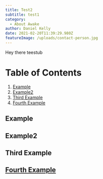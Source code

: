 ```yaml
---
title: Test2
subtitle: test1
category:
  - About Awake
author: Daniel Kelly
date: 2021-02-20T11:39:29.980Z
featureImage: /uploads/contact-person.jpg
---
```

Hey there teestub

# Table of Contents
1. [Example](#example)
2. [Example2](#example2)
3. [Third Example](#third-example)
4. [Fourth Example](#fourth-examplehttpwwwfourthexamplecom)


## Example
## Example2
## Third Example
## [Fourth Example](http://www.fourthexample.com) 